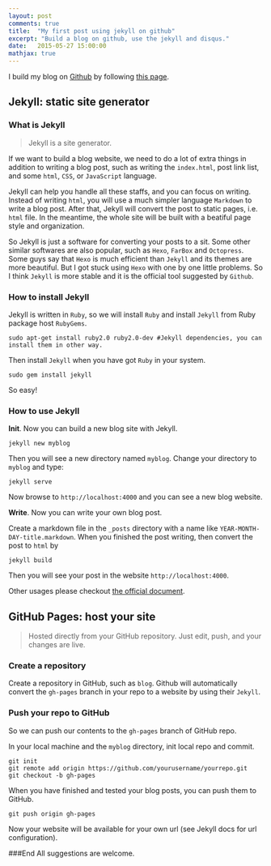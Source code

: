 ```yaml
---
layout: post
comments: true
title:  "My first post using jekyll on github"
excerpt: "Build a blog on github, use the jekyll and disqus."
date:   2015-05-27 15:00:00
mathjax: true
---
```



I build my blog on [Github](https://github.com/zlmzju/blog) by following [this page](https://help.github.com/articles/using-jekyll-with-pages/).

## Jekyll: static site generator

### What is Jekyll
> Jekyll is a site generator.

If we want to build a blog website, we need to do a lot of extra things in addition to
writing a blog post, such as writing the `index.html`, post link list, and some 
`html`, `CSS`, or `JavaScript` language.

Jekyll can help you handle all these staffs, and you can focus on writing. 
Instead of writing `html`, you will use a much simpler language `Markdown` to write a blog post.
After that, Jekyll will convert the post to static pages, i.e. `html` file. 
In the meantime, the whole site will be built with a beatiful page style and organization.

So Jekyll is just a software for converting your posts to a sit. Some other similar softwares are also 
popular, such as `Hexo`, `FarBox` and `Octopress`.
Some guys say that `Hexo` is much efficient than `Jekyll` and its themes are more beautiful.
But I got stuck using `Hexo` with one by one little problems. So I think `Jekyll` is more stable and it is
the official tool suggested by `Github`.

### How to install Jekyll
Jekyll is written in `Ruby`, so we will install `Ruby` and install `Jekyll` from Ruby package host `RubyGems`.

```shell
sudo apt-get install ruby2.0 ruby2.0-dev #Jekyll dependencies, you can install them in other way.
```

Then install `Jekyll` when you have got `Ruby` in your system.

```shell
sudo gem install jekyll
```

So easy!

### How to use Jekyll

**Init**. Now you can build a new blog site with Jekyll.

```shell
jekyll new myblog
```

Then you will see a new directory named `myblog`.
Change your directory to `myblog` and type:
```shell
jekyll serve
```

Now browse to `http://localhost:4000` and you can see a new blog website.

**Write**. Now you can write your own blog post.

Create a markdown file in the `_posts` directory with a name like `YEAR-MONTH-DAY-title.markdown`.
When you finished the post writing, then convert the post to `html` by

```shell
jekyll build
```

Then you will see your post in the website `http://localhost:4000`.

Other usages please checkout [the official document](http://jekyllrb.com/docs/home/).


## GitHub Pages: host your site
>Hosted directly from your GitHub repository. Just edit, push, and your changes are live.

### Create a repository
Create a repository in GitHub, such as `blog`.
Github will automatically convert the `gh-pages` branch in your repo to a website by using their `Jekyll`.

### Push your repo to GitHub
So we can push our contents to the `gh-pages` branch of GitHub repo.

In your local machine and the `myblog` directory, init local repo and commit.

```shell
git init
git remote add origin https://github.com/yourusername/yourrepo.git
git checkout -b gh-pages
```
When you have finished and tested your blog posts, you can push them to GitHub.

```shell
git push origin gh-pages
```

Now your website will be available for your own url (see Jekyll docs for url configuration).

###End
All suggestions are welcome.



